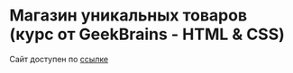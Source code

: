 # Магазин уникальных товаров (курс от GeekBrains - HTML & CSS)
Сайт доступен по [ссылке](https://evstarostin.github.io/free-courses/)
